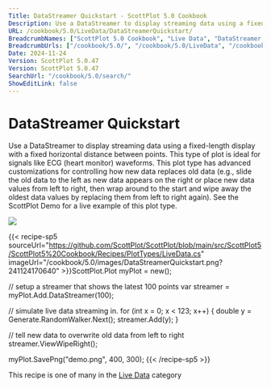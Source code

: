 ```yaml
---
Title: DataStreamer Quickstart - ScottPlot 5.0 Cookbook
Description: Use a DataStreamer to display streaming data using a fixed-length display with a fixed horizontal distance between points. This type of plot is ideal for signals like ECG (heart monitor) waveforms. This plot type has advanced customizations for controlling how new data replaces old data (e.g., slide the old data to the left as new data appears on the right or place new data values from left to right, then wrap around to the start and wipe away the oldest data values by replacing them from left to right again). See the ScottPlot Demo for a live example of this plot type.
URL: /cookbook/5.0/LiveData/DataStreamerQuickstart/
BreadcrumbNames: ["ScottPlot 5.0 Cookbook", "Live Data", "DataStreamer Quickstart"]
BreadcrumbUrls: ["/cookbook/5.0/", "/cookbook/5.0/LiveData", "/cookbook/5.0/LiveData/DataStreamerQuickstart"]
Date: 2024-11-24
Version: ScottPlot 5.0.47
Version: ScottPlot 5.0.47
SearchUrl: "/cookbook/5.0/search/"
ShowEditLink: false
---
```



<div class='d-flex align-items-center mt-5'>
<h1 class='me-2 text-dark my-0 border-0'>DataStreamer Quickstart</h1>
</div>

Use a DataStreamer to display streaming data using a fixed-length display with a fixed horizontal distance between points. This type of plot is ideal for signals like ECG (heart monitor) waveforms. This plot type has advanced customizations for controlling how new data replaces old data (e.g., slide the old data to the left as new data appears on the right or place new data values from left to right, then wrap around to the start and wipe away the oldest data values by replacing them from left to right again). See the ScottPlot Demo for a live example of this plot type.

[![](/cookbook/5.0/images/DataStreamerQuickstart.png?241124170640)](/cookbook/5.0/images/DataStreamerQuickstart.png?241124170640)

{{< recipe-sp5 sourceUrl="https://github.com/ScottPlot/ScottPlot/blob/main/src/ScottPlot5/ScottPlot5%20Cookbook/Recipes/PlotTypes/LiveData.cs" imageUrl="/cookbook/5.0/images/DataStreamerQuickstart.png?241124170640" >}}ScottPlot.Plot myPlot = new();

// setup a streamer that shows the latest 100 points
var streamer = myPlot.Add.DataStreamer(100);

// simulate live data streaming in.
for (int x = 0; x &lt; 123; x++)
{
    double y = Generate.RandomWalker.Next();
    streamer.Add(y);
}

// tell new data to overwrite old data from left to right
streamer.ViewWipeRight();

myPlot.SavePng("demo.png", 400, 300);
{{< /recipe-sp5 >}}

<div class='my-5 text-center'>This recipe is one of many in the <a href='/cookbook/5.0/LiveData'>Live Data</a> category</div>


